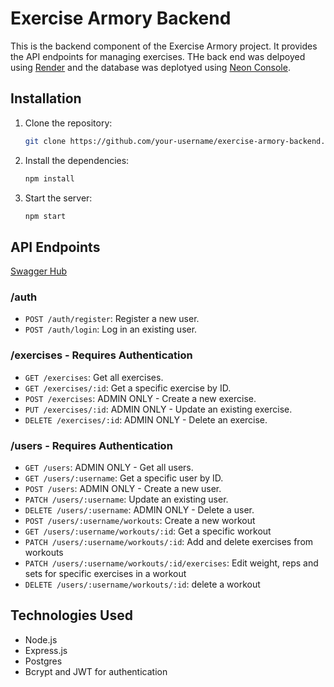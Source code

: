 # Exercise Armory Backend

This is the backend component of the Exercise Armory project. It provides the API endpoints for managing exercises. THe back end was delpoyed using [Render](https://render.com/) and the database was deplotyed using [Neon Console](https://neon.tech/).

## Installation
1. Clone the repository:

    ```bash
    git clone https://github.com/your-username/exercise-armory-backend.git
    ```

2. Install the dependencies:

    ```bash
    npm install
    ```

3. Start the server:

    ```bash
    npm start
    ```

## API Endpoints

[Swagger Hub](https://app.swaggerhub.com/apis-docs/MOZUNA22/exercise-armory/1.0.0)

### /auth
- `POST /auth/register`: Register a new user.
- `POST /auth/login`: Log in an existing user.

### /exercises - Requires Authentication
- `GET /exercises`: Get all exercises.
- `GET /exercises/:id`: Get a specific exercise by ID.
- `POST /exercises`: ADMIN ONLY - Create a new exercise.
- `PUT /exercises/:id`: ADMIN ONLY - Update an existing exercise.
- `DELETE /exercises/:id`: ADMIN ONLY - Delete an exercise.

### /users - Requires Authentication
- `GET /users`: ADMIN ONLY - Get all users.
- `GET /users/:username`: Get a specific user by ID.
- `POST /users`: ADMIN ONLY - Create a new user.
- `PATCH /users/:username`: Update an existing user.
- `DELETE /users/:username`: ADMIN ONLY - Delete a user.
- `POST /users/:username/workouts`: Create a new workout
- `GET /users/:username/workouts/:id`: Get a specific workout
- `PATCH /users/:username/workouts/:id`: Add and delete exercises from workouts
- `PATCH /users/:username/workouts/:id/exercises`: Edit weight, reps and sets for specific exercises in a workout
- `DELETE /users/:username/workouts/:id`: delete a workout

## Technologies Used

- Node.js
- Express.js
- Postgres
- Bcrypt and JWT for authentication
